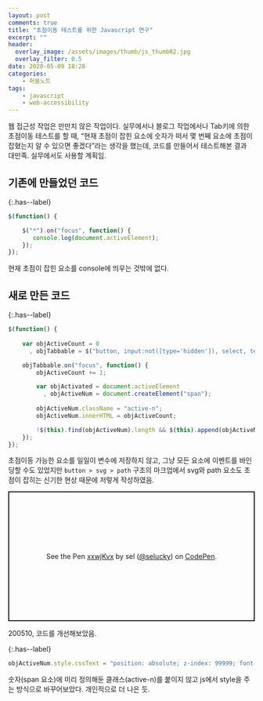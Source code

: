 ```yaml
---
layout: post
comments: true
title: "초점이동 테스트를 위한 Javascript 연구"
excerpt: ""
header:
  overlay_image: /assets/images/thumb/js_thumb02.jpg
  overlay_filter: 0.5
date: 2020-05-09 18:28
categories:
    - 퍼블노트
tags:
    - javascript
    - web-accessibility
---
```

웹 접근성 작업은 만만치 않은 작업이다. 실무에서나 블로그 작업에서나 Tab키에 의한 초점이동 테스트를 할 때, &ldquo;현재 초점이 잡힌 요소에 숫자가 떠서 몇 번째 요소에 초점이 잡혔는지 알 수 있으면 좋겠다&rdquo;라는 생각을 했는데, 코드를 만들어서 테스트해본 결과 대만족. 실무에서도 사용할 계획임.

## 기존에 만들었던 코드

{:.has--label}
```javascript
$(function() {

    $("*").on("focus", function() {
       console.log(document.activeElement);
    });
});
```
현재 초점이 잡힌 요소를 console에 띄우는 것밖에 없다.

## 새로 만든 코드

{:.has--label}
```javascript
$(function() {
    
    var objActiveCount = 0
      , objTabbable = $("button, input:not([type='hidden']), select, textarea, [href], [tabindex]:not([tabindex='-1'])");

    objTabbable.on("focus", function() {
        objActiveCount += 1;

        var objActivated = document.activeElement
          , objActiveNum = document.createElement("span");
        
        objActiveNum.className = "active-n";
        objActiveNum.innerHTML = objActiveCount;

        !$(this).find(objActiveNum).length && $(this).append(objActiveNum);
    });
});
```
초점이동 가능한 요소를 일일이 변수에 저장하지 않고, 그냥 모든 요소에 이벤트를 바인딩할 수도 있었지만 <code>button &gt; svg &gt; path</code> 구조의 마크업에서 svg와 path 요소도 초점이 잡히는 신기한 현상 때문에 저렇게 작성하였음.

<p class="codepen" data-height="265" data-theme-id="default" data-default-tab="js,result" data-user="selucky" data-slug-hash="xxwjKvx" style="height: 265px; box-sizing: border-box; display: flex; align-items: center; justify-content: center; border: 2px solid; margin: 1em 0; padding: 1em;" data-pen-title="xxwjKvx">
  <span>See the Pen <a href="https://codepen.io/selucky/pen/xxwjKvx">
  xxwjKvx</a> by sel (<a href="https://codepen.io/selucky">@selucky</a>)
  on <a href="https://codepen.io">CodePen</a>.</span>
</p>
<script async src="https://static.codepen.io/assets/embed/ei.js"></script>

200510, 코드를 개선해보았음.

{:.has--label}
```javascript
objActiveNum.style.cssText = "position: absolute; z-index: 99999; font-size: 5rem; font-weight: 700; color: #525252";
```

숫자(span 요소)에 미리 정의해둔 클래스(active-n)를 붙이지 않고 js에서 style을 주는 방식으로 바꾸어보았다. 개인적으로 더 나은 듯.